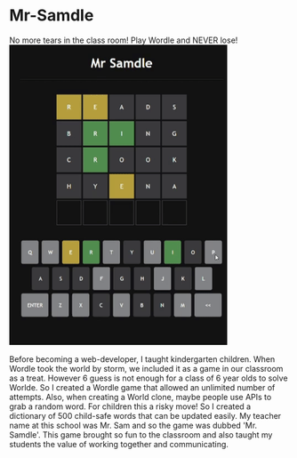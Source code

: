 # Mr-Samdle
No more tears in the class room! Play Wordle and NEVER lose! 
![](https://github.com/samcsimpson/Mr-Samdle/blob/main/MrSamdle.gif)


Before becoming a web-developer, I taught kindergarten children. When Wordle took the world by storm, we included it as a game in our classroom as a treat.
However 6 guess is not enough for a class of 6 year olds to solve Worlde. So I created a Wordle game that allowed an unlimited number of attempts. Also, when creating a World clone, maybe people use APIs to grab a random word. For children this a risky move! So I created a dictionary of 500 child-safe words that can be updated easily. My teacher name at this school was Mr. Sam and so the game was dubbed 'Mr. Samdle'. This game brought so fun to the classroom and also taught my students the value of working together and communicating.
